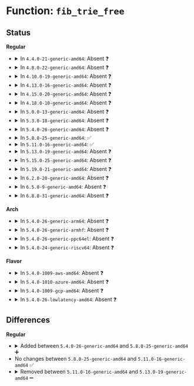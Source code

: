 # Function: <code>fib_trie_free</code>

## Status
<b>Regular</b>
<ul>
<li>
<details>
<summary>In <code>4.4.0-21-generic-amd64</code>: Absent ❓</summary>

```json
{
  "name": "fib_trie_free",
  "collision_type": "Unique Static",
  "inline_type": "Full",
  "funcs": [
    {
      "addr": 18446744071586845841,
      "name": "fib_trie_free",
      "external": false,
      "loc": "net/ipv4/fib_trie.c:1620",
      "file": "net/ipv4/fib_trie.c",
      "inline": "not declared, inlined",
      "caller_inline": [
        "net/ipv4/fib_trie.c:fib_trie_unmerge"
      ],
      "caller_func": []
    }
  ],
  "symbols": []
}
```
</details>
</li>
<li>
<details>
<summary>In <code>4.8.0-22-generic-amd64</code>: Absent ❓</summary>

```json
{
  "name": "fib_trie_free",
  "collision_type": "Unique Static",
  "inline_type": "Full",
  "funcs": [
    {
      "addr": 18446744071587295589,
      "name": "fib_trie_free",
      "external": false,
      "loc": "net/ipv4/fib_trie.c:1619",
      "file": "net/ipv4/fib_trie.c",
      "inline": "not declared, inlined",
      "caller_inline": [
        "net/ipv4/fib_trie.c:fib_trie_unmerge"
      ],
      "caller_func": []
    }
  ],
  "symbols": []
}
```
</details>
</li>
<li>
<details>
<summary>In <code>4.10.0-19-generic-amd64</code>: Absent ❓</summary>

```json
{
  "name": "fib_trie_free",
  "collision_type": "Unique Static",
  "inline_type": "Full",
  "funcs": [
    {
      "addr": 18446744071587497645,
      "name": "fib_trie_free",
      "external": false,
      "loc": "net/ipv4/fib_trie.c:1732",
      "file": "net/ipv4/fib_trie.c",
      "inline": "not declared, inlined",
      "caller_inline": [
        "net/ipv4/fib_trie.c:fib_trie_unmerge"
      ],
      "caller_func": []
    }
  ],
  "symbols": []
}
```
</details>
</li>
<li>
<details>
<summary>In <code>4.13.0-16-generic-amd64</code>: Absent ❓</summary>

```json
{
  "name": "fib_trie_free",
  "collision_type": "Unique Static",
  "inline_type": "Full",
  "funcs": [
    {
      "addr": 18446744071587634684,
      "name": "fib_trie_free",
      "external": false,
      "loc": "net/ipv4/fib_trie.c:1651",
      "file": "net/ipv4/fib_trie.c",
      "inline": "not declared, inlined",
      "caller_inline": [
        "net/ipv4/fib_trie.c:fib_trie_unmerge"
      ],
      "caller_func": []
    }
  ],
  "symbols": []
}
```
</details>
</li>
<li>
<details>
<summary>In <code>4.15.0-20-generic-amd64</code>: Absent ❓</summary>

```json
{
  "name": "fib_trie_free",
  "collision_type": "Unique Static",
  "inline_type": "Full",
  "funcs": [
    {
      "addr": 18446744071588159244,
      "name": "fib_trie_free",
      "external": false,
      "loc": "net/ipv4/fib_trie.c:1649",
      "file": "net/ipv4/fib_trie.c",
      "inline": "not declared, inlined",
      "caller_inline": [
        "net/ipv4/fib_trie.c:fib_trie_unmerge"
      ],
      "caller_func": []
    }
  ],
  "symbols": []
}
```
</details>
</li>
<li>
<details>
<summary>In <code>4.18.0-10-generic-amd64</code>: Absent ❓</summary>

```json
{
  "name": "fib_trie_free",
  "collision_type": "Unique Static",
  "inline_type": "Full",
  "funcs": [
    {
      "addr": 18446744071588514319,
      "name": "fib_trie_free",
      "external": false,
      "loc": "net/ipv4/fib_trie.c:1673",
      "file": "net/ipv4/fib_trie.c",
      "inline": "not declared, inlined",
      "caller_inline": [
        "net/ipv4/fib_trie.c:fib_trie_unmerge"
      ],
      "caller_func": []
    }
  ],
  "symbols": []
}
```
</details>
</li>
<li>
<details>
<summary>In <code>5.0.0-13-generic-amd64</code>: Absent ❓</summary>

```json
{
  "name": "fib_trie_free",
  "collision_type": "Unique Static",
  "inline_type": "Full",
  "funcs": [
    {
      "addr": 18446744071588709439,
      "name": "fib_trie_free",
      "external": false,
      "loc": "net/ipv4/fib_trie.c:1673",
      "file": "net/ipv4/fib_trie.c",
      "inline": "not declared, inlined",
      "caller_inline": [
        "net/ipv4/fib_trie.c:fib_trie_unmerge"
      ],
      "caller_func": []
    }
  ],
  "symbols": []
}
```
</details>
</li>
<li>
<details>
<summary>In <code>5.3.0-18-generic-amd64</code>: Absent ❓</summary>

```json
{
  "name": "fib_trie_free",
  "collision_type": "Unique Static",
  "inline_type": "Full",
  "funcs": [
    {
      "addr": 18446744071589128204,
      "name": "fib_trie_free",
      "external": false,
      "loc": "net/ipv4/fib_trie.c:1675",
      "file": "net/ipv4/fib_trie.c",
      "inline": "not declared, inlined",
      "caller_inline": [
        "net/ipv4/fib_trie.c:fib_trie_unmerge"
      ],
      "caller_func": []
    }
  ],
  "symbols": []
}
```
</details>
</li>
<li>
<details>
<summary>In <code>5.4.0-26-generic-amd64</code>: Absent ❓</summary>

```json
{
  "name": "fib_trie_free",
  "collision_type": "Unique Static",
  "inline_type": "Full",
  "funcs": [
    {
      "addr": 18446744071589352388,
      "name": "fib_trie_free",
      "external": false,
      "loc": "net/ipv4/fib_trie.c:1675",
      "file": "net/ipv4/fib_trie.c",
      "inline": "not declared, inlined",
      "caller_inline": [
        "net/ipv4/fib_trie.c:fib_trie_unmerge"
      ],
      "caller_func": []
    }
  ],
  "symbols": []
}
```
</details>
</li>
<li>
<details>
<summary>In <code>5.8.0-25-generic-amd64</code>: ✅</summary>

```c
void fib_trie_free(struct fib_table * tb)
```

```json
{
  "name": "fib_trie_free",
  "collision_type": "Unique Static",
  "inline_type": "No",
  "funcs": [
    {
      "addr": 18446744071590322640,
      "name": "fib_trie_free",
      "external": false,
      "loc": "net/ipv4/fib_trie.c:1788",
      "file": "net/ipv4/fib_trie.c",
      "inline": "seen, unknown",
      "caller_inline": [],
      "caller_func": [
        "net/ipv4/fib_trie.c:fib_trie_unmerge"
      ]
    }
  ],
  "symbols": [
    {
      "addr": 18446744071590322640,
      "name": "fib_trie_free",
      "section": ".text",
      "bind": "STB_LOCAL",
      "size": 363
    }
  ]
}
```
</details>
</li>
<li>
<details>
<summary>In <code>5.11.0-16-generic-amd64</code>: ✅</summary>

```c
void fib_trie_free(struct fib_table * tb)
```

```json
{
  "name": "fib_trie_free",
  "collision_type": "Unique Static",
  "inline_type": "No",
  "funcs": [
    {
      "addr": 18446744071590375648,
      "name": "fib_trie_free",
      "external": false,
      "loc": "net/ipv4/fib_trie.c:1788",
      "file": "net/ipv4/fib_trie.c",
      "inline": "seen, unknown",
      "caller_inline": [],
      "caller_func": [
        "net/ipv4/fib_trie.c:fib_trie_unmerge"
      ]
    }
  ],
  "symbols": [
    {
      "addr": 18446744071590375648,
      "name": "fib_trie_free",
      "section": ".text",
      "bind": "STB_LOCAL",
      "size": 363
    }
  ]
}
```
</details>
</li>
<li>
<details>
<summary>In <code>5.13.0-19-generic-amd64</code>: Absent ❓</summary>

```json
{
  "name": "fib_trie_free",
  "collision_type": "Unique Static",
  "inline_type": "Full",
  "funcs": [
    {
      "addr": 18446744071590301938,
      "name": "fib_trie_free",
      "external": false,
      "loc": "net/ipv4/fib_trie.c:1825",
      "file": "net/ipv4/fib_trie.c",
      "inline": "not declared, inlined",
      "caller_inline": [
        "net/ipv4/fib_trie.c:fib_trie_unmerge"
      ],
      "caller_func": []
    }
  ],
  "symbols": []
}
```
</details>
</li>
<li>
<details>
<summary>In <code>5.15.0-25-generic-amd64</code>: Absent ❓</summary>

```json
{
  "name": "fib_trie_free",
  "collision_type": "Unique Static",
  "inline_type": "Full",
  "funcs": [
    {
      "addr": 18446744071591089353,
      "name": "fib_trie_free",
      "external": false,
      "loc": "net/ipv4/fib_trie.c:1829",
      "file": "net/ipv4/fib_trie.c",
      "inline": "not declared, inlined",
      "caller_inline": [
        "net/ipv4/fib_trie.c:fib_trie_unmerge"
      ],
      "caller_func": []
    }
  ],
  "symbols": []
}
```
</details>
</li>
<li>
<details>
<summary>In <code>5.19.0-21-generic-amd64</code>: Absent ❓</summary>

```json
{
  "name": "fib_trie_free",
  "collision_type": "Unique Static",
  "inline_type": "Full",
  "funcs": [
    {
      "addr": 18446744071592739969,
      "name": "fib_trie_free",
      "external": false,
      "loc": "net/ipv4/fib_trie.c:1838",
      "file": "net/ipv4/fib_trie.c",
      "inline": "not declared, inlined",
      "caller_inline": [
        "net/ipv4/fib_trie.c:fib_trie_unmerge"
      ],
      "caller_func": []
    }
  ],
  "symbols": []
}
```
</details>
</li>
<li>
<details>
<summary>In <code>6.2.0-20-generic-amd64</code>: Absent ❓</summary>

```json
{
  "name": "fib_trie_free",
  "collision_type": "Unique Static",
  "inline_type": "Full",
  "funcs": [
    {
      "addr": 18446744071594610961,
      "name": "fib_trie_free",
      "external": false,
      "loc": "net/ipv4/fib_trie.c:1840",
      "file": "net/ipv4/fib_trie.c",
      "inline": "not declared, inlined",
      "caller_inline": [
        "net/ipv4/fib_trie.c:fib_trie_unmerge"
      ],
      "caller_func": []
    }
  ],
  "symbols": []
}
```
</details>
</li>
<li>
<details>
<summary>In <code>6.5.0-9-generic-amd64</code>: Absent ❓</summary>

```json
{
  "name": "fib_trie_free",
  "collision_type": "Unique Static",
  "inline_type": "Full",
  "funcs": [
    {
      "addr": 18446744071595002914,
      "name": "fib_trie_free",
      "external": false,
      "loc": "net/ipv4/fib_trie.c:1840",
      "file": "net/ipv4/fib_trie.c",
      "inline": "not declared, inlined",
      "caller_inline": [
        "net/ipv4/fib_trie.c:fib_trie_unmerge"
      ],
      "caller_func": []
    }
  ],
  "symbols": []
}
```
</details>
</li>
<li>
<details>
<summary>In <code>6.8.0-31-generic-amd64</code>: Absent ❓</summary>

```json
{
  "name": "fib_trie_free",
  "collision_type": "Unique Static",
  "inline_type": "Full",
  "funcs": [
    {
      "addr": 18446744071595815586,
      "name": "fib_trie_free",
      "external": false,
      "loc": "net/ipv4/fib_trie.c:1842",
      "file": "net/ipv4/fib_trie.c",
      "inline": "not declared, inlined",
      "caller_inline": [
        "net/ipv4/fib_trie.c:fib_trie_unmerge"
      ],
      "caller_func": []
    }
  ],
  "symbols": []
}
```
</details>
</li>
</ul>
<b>Arch</b>
<ul>
<li>
<details>
<summary>In <code>5.4.0-26-generic-arm64</code>: Absent ❓</summary>

```json
{
  "name": "fib_trie_free",
  "collision_type": "Unique Static",
  "inline_type": "Full",
  "funcs": [
    {
      "addr": 18446603336502992792,
      "name": "fib_trie_free",
      "external": false,
      "loc": "net/ipv4/fib_trie.c:1675",
      "file": "net/ipv4/fib_trie.c",
      "inline": "not declared, inlined",
      "caller_inline": [
        "net/ipv4/fib_trie.c:fib_trie_unmerge"
      ],
      "caller_func": []
    }
  ],
  "symbols": []
}
```
</details>
</li>
<li>
<details>
<summary>In <code>5.4.0-26-generic-armhf</code>: Absent ❓</summary>

```json
{
  "name": "fib_trie_free",
  "collision_type": "Unique Static",
  "inline_type": "Full",
  "funcs": [
    {
      "addr": 3235682728,
      "name": "fib_trie_free",
      "external": false,
      "loc": "net/ipv4/fib_trie.c:1675",
      "file": "net/ipv4/fib_trie.c",
      "inline": "not declared, inlined",
      "caller_inline": [
        "net/ipv4/fib_trie.c:fib_trie_unmerge"
      ],
      "caller_func": []
    }
  ],
  "symbols": []
}
```
</details>
</li>
<li>
<details>
<summary>In <code>5.4.0-26-generic-ppc64el</code>: Absent ❓</summary>

```json
{
  "name": "fib_trie_free",
  "collision_type": "Unique Static",
  "inline_type": "Full",
  "funcs": [
    {
      "addr": 13835058055296681108,
      "name": "fib_trie_free",
      "external": false,
      "loc": "net/ipv4/fib_trie.c:1675",
      "file": "net/ipv4/fib_trie.c",
      "inline": "not declared, inlined",
      "caller_inline": [
        "net/ipv4/fib_trie.c:fib_trie_unmerge"
      ],
      "caller_func": []
    }
  ],
  "symbols": []
}
```
</details>
</li>
<li>
<details>
<summary>In <code>5.4.0-24-generic-riscv64</code>: Absent ❓</summary>

```json
{
  "name": "fib_trie_free",
  "collision_type": "Unique Static",
  "inline_type": "Full",
  "funcs": [
    {
      "addr": 18446743936279069006,
      "name": "fib_trie_free",
      "external": false,
      "loc": "net/ipv4/fib_trie.c:1675",
      "file": "net/ipv4/fib_trie.c",
      "inline": "not declared, inlined",
      "caller_inline": [
        "net/ipv4/fib_trie.c:fib_trie_unmerge"
      ],
      "caller_func": []
    }
  ],
  "symbols": []
}
```
</details>
</li>
</ul>
<b>Flavor</b>
<ul>
<li>
<details>
<summary>In <code>5.4.0-1009-aws-amd64</code>: Absent ❓</summary>

```json
{
  "name": "fib_trie_free",
  "collision_type": "Unique Static",
  "inline_type": "Full",
  "funcs": [
    {
      "addr": 18446744071588958564,
      "name": "fib_trie_free",
      "external": false,
      "loc": "net/ipv4/fib_trie.c:1675",
      "file": "net/ipv4/fib_trie.c",
      "inline": "not declared, inlined",
      "caller_inline": [
        "net/ipv4/fib_trie.c:fib_trie_unmerge"
      ],
      "caller_func": []
    }
  ],
  "symbols": []
}
```
</details>
</li>
<li>
<details>
<summary>In <code>5.4.0-1010-azure-amd64</code>: Absent ❓</summary>

```json
{
  "name": "fib_trie_free",
  "collision_type": "Unique Static",
  "inline_type": "Full",
  "funcs": [
    {
      "addr": 18446744071588670500,
      "name": "fib_trie_free",
      "external": false,
      "loc": "net/ipv4/fib_trie.c:1675",
      "file": "net/ipv4/fib_trie.c",
      "inline": "not declared, inlined",
      "caller_inline": [
        "net/ipv4/fib_trie.c:fib_trie_unmerge"
      ],
      "caller_func": []
    }
  ],
  "symbols": []
}
```
</details>
</li>
<li>
<details>
<summary>In <code>5.4.0-1009-gcp-amd64</code>: Absent ❓</summary>

```json
{
  "name": "fib_trie_free",
  "collision_type": "Unique Static",
  "inline_type": "Full",
  "funcs": [
    {
      "addr": 18446744071589394948,
      "name": "fib_trie_free",
      "external": false,
      "loc": "net/ipv4/fib_trie.c:1675",
      "file": "net/ipv4/fib_trie.c",
      "inline": "not declared, inlined",
      "caller_inline": [
        "net/ipv4/fib_trie.c:fib_trie_unmerge"
      ],
      "caller_func": []
    }
  ],
  "symbols": []
}
```
</details>
</li>
<li>
<details>
<summary>In <code>5.4.0-26-lowlatency-amd64</code>: Absent ❓</summary>

```json
{
  "name": "fib_trie_free",
  "collision_type": "Unique Static",
  "inline_type": "Full",
  "funcs": [
    {
      "addr": 18446744071589438036,
      "name": "fib_trie_free",
      "external": false,
      "loc": "net/ipv4/fib_trie.c:1675",
      "file": "net/ipv4/fib_trie.c",
      "inline": "not declared, inlined",
      "caller_inline": [
        "net/ipv4/fib_trie.c:fib_trie_unmerge"
      ],
      "caller_func": []
    }
  ],
  "symbols": []
}
```
</details>
</li>
</ul>

## Differences
<b>Regular</b>
<ul>
<li>
<details>
<summary>Added between <code>5.4.0-26-generic-amd64</code> and <code>5.8.0-25-generic-amd64</code> ➕</summary>

```c
void fib_trie_free(struct fib_table * tb)
```
</details>
</li>
<li>
No changes between <code>5.8.0-25-generic-amd64</code> and <code>5.11.0-16-generic-amd64</code> ✅
</li>
<li>
<details>
<summary>Removed between <code>5.11.0-16-generic-amd64</code> and <code>5.13.0-19-generic-amd64</code> ➖</summary>

```c
void fib_trie_free(struct fib_table * tb)
```
</details>
</li>
</ul>
